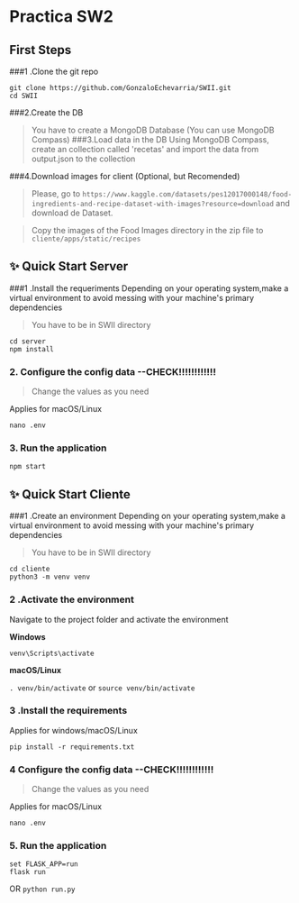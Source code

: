 # Practica SW2
## First Steps
###1 .Clone the git repo

```
git clone https://github.com/GonzaloEchevarria/SWII.git
cd SWII
```
###2.Create the DB
> You have to create a MongoDB Database (You can use MongoDB Compass)
###3.Load data in the DB
> Using MongoDB Compass, create an collection called 'recetas' and import the data from output.json to the collection

###4.Download images for client (Optional, but Recomended)
> Please, go to `https://www.kaggle.com/datasets/pes12017000148/food-ingredients-and-recipe-dataset-with-images?resource=download` and download de Dataset.

> Copy the images of the Food Images directory in the zip file to `cliente/apps/static/recipes`

## ✨ Quick Start Server
###1 .Install the requeriments
Depending on your operating system,make a virtual environment to avoid messing with your machine's primary dependencies
>You have to be in SWII directory
```
cd server
npm install
```
### 2. Configure the config data --CHECK!!!!!!!!!!!!

>Change the values as you need

Applies for macOS/Linux

```nano .env```

### 3. Run the application 

```
npm start
```

## ✨ Quick Start Cliente

###1 .Create an environment
Depending on your operating system,make a virtual environment to avoid messing with your machine's primary dependencies
>You have to be in SWII directory
```
cd cliente
python3 -m venv venv
```
### 2 .Activate the environment
Navigate to the project folder and activate the environment

**Windows** 

```venv\Scripts\activate```
          
**macOS/Linux**

```. venv/bin/activate```
or
```source venv/bin/activate```

### 3 .Install the requirements

Applies for windows/macOS/Linux

```pip install -r requirements.txt```

### 4 Configure the config data --CHECK!!!!!!!!!!!!

>Change the values as you need

Applies for macOS/Linux

```nano .env```

### 5. Run the application 

```
set FLASK_APP=run
flask run
```
OR 
`python run.py`
